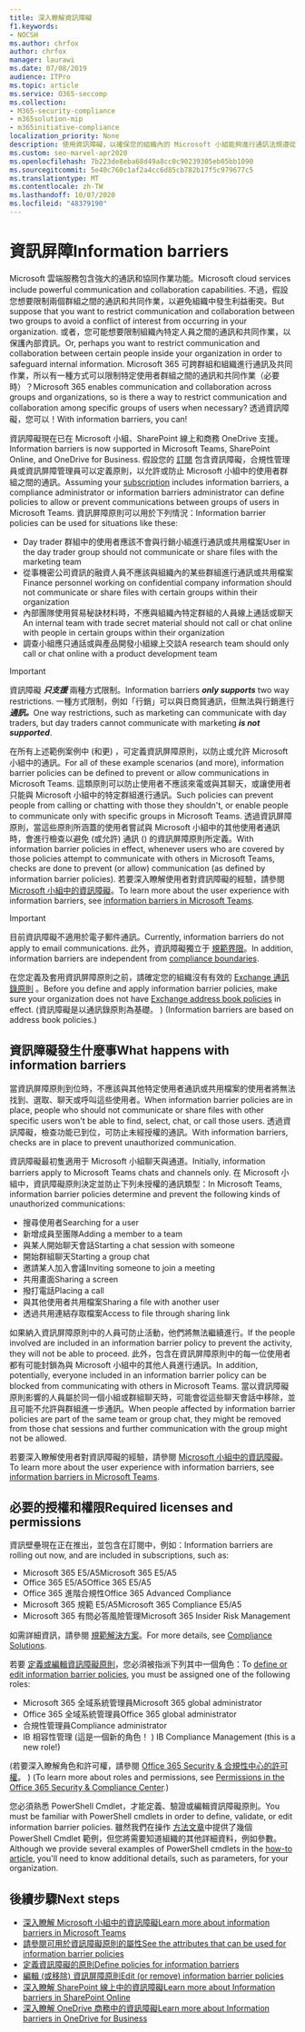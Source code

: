 ```yaml
---
title: 深入瞭解資訊障礙
f1.keywords:
- NOCSH
ms.author: chrfox
author: chrfox
manager: laurawi
ms.date: 07/08/2019
audience: ITPro
ms.topic: article
ms.service: O365-seccomp
ms.collection:
- M365-security-compliance
- m365solution-mip
- m365initiative-compliance
localization_priority: None
description: 使用資訊障礙，以確保您的組織內的 Microsoft 小組能夠進行通訊法規遵從性。
ms.custom: seo-marvel-apr2020
ms.openlocfilehash: 7b223de8eba68d49a8cc0c90239305eb05bb1090
ms.sourcegitcommit: 5e40c760c1af2a4cc6d85cb782b17f5c979677c5
ms.translationtype: MT
ms.contentlocale: zh-TW
ms.lasthandoff: 10/07/2020
ms.locfileid: "48379190"
---
```

# <a name="information-barriers"></a><span data-ttu-id="cbeb0-103">資訊屏障</span><span class="sxs-lookup"><span data-stu-id="cbeb0-103">Information barriers</span></span>

<span data-ttu-id="cbeb0-104">Microsoft 雲端服務包含強大的通訊和協同作業功能。</span><span class="sxs-lookup"><span data-stu-id="cbeb0-104">Microsoft cloud services include powerful communication and collaboration capabilities.</span></span> <span data-ttu-id="cbeb0-105">不過，假設您想要限制兩個群組之間的通訊和共同作業，以避免組織中發生利益衝突。</span><span class="sxs-lookup"><span data-stu-id="cbeb0-105">But suppose that you want to restrict communication and collaboration between two groups to avoid a conflict of interest from occurring in your organization.</span></span> <span data-ttu-id="cbeb0-106">或者，您可能想要限制組織內特定人員之間的通訊和共同作業，以保護內部資訊。</span><span class="sxs-lookup"><span data-stu-id="cbeb0-106">Or, perhaps you want to restrict communication and collaboration between certain people inside your organization in order to safeguard internal information.</span></span> <span data-ttu-id="cbeb0-107">Microsoft 365 可跨群組和組織進行通訊及共同作業，所以有一種方式可以限制特定使用者群組之間的通訊和共同作業（必要時）？</span><span class="sxs-lookup"><span data-stu-id="cbeb0-107">Microsoft 365 enables communication and collaboration across groups and organizations, so is there a way to restrict communication and collaboration  among specific groups of users when necessary?</span></span> <span data-ttu-id="cbeb0-108">透過資訊障礙，您可以！</span><span class="sxs-lookup"><span data-stu-id="cbeb0-108">With information barriers, you can!</span></span> 

<span data-ttu-id="cbeb0-109">資訊障礙現在已在 Microsoft 小組、SharePoint 線上和商務 OneDrive 支援。</span><span class="sxs-lookup"><span data-stu-id="cbeb0-109">Information barriers is now supported in Microsoft Teams, SharePoint Online, and OneDrive for Business.</span></span> <span data-ttu-id="cbeb0-110">假設您的 [訂閱](#required-licenses-and-permissions) 包含資訊障礙，合規性管理員或資訊屏障管理員可以定義原則，以允許或防止 Microsoft 小組中的使用者群組之間的通訊。</span><span class="sxs-lookup"><span data-stu-id="cbeb0-110">Assuming your [subscription](#required-licenses-and-permissions) includes information barriers, a compliance administrator or information barriers administrator can define policies to allow or prevent communications between groups of users in Microsoft Teams.</span></span> <span data-ttu-id="cbeb0-111">資訊屏障原則可以用於下列情況：</span><span class="sxs-lookup"><span data-stu-id="cbeb0-111">Information barrier policies can be used for situations like these:</span></span>

- <span data-ttu-id="cbeb0-112">Day trader 群組中的使用者應該不會與行銷小組進行通訊或共用檔案</span><span class="sxs-lookup"><span data-stu-id="cbeb0-112">User in the day trader group should not communicate or share files with the marketing team</span></span>
- <span data-ttu-id="cbeb0-113">從事機密公司資訊的融資人員不應該與組織內的某些群組進行通訊或共用檔案</span><span class="sxs-lookup"><span data-stu-id="cbeb0-113">Finance personnel working on confidential company information should not communicate or share files with certain groups within their organization</span></span>
- <span data-ttu-id="cbeb0-114">內部團隊使用貿易秘訣材料時，不應與組織內特定群組的人員線上通話或聊天</span><span class="sxs-lookup"><span data-stu-id="cbeb0-114">An internal team with trade secret material should not call or chat online with people in certain groups within their organization</span></span>
- <span data-ttu-id="cbeb0-115">調查小組應只通話或與產品開發小組線上交談</span><span class="sxs-lookup"><span data-stu-id="cbeb0-115">A research team should only call or chat online with a product development team</span></span>

> [!IMPORTANT]
> <span data-ttu-id="cbeb0-116">資訊障礙 ***只支援*** 兩種方式限制。</span><span class="sxs-lookup"><span data-stu-id="cbeb0-116">Information barriers ***only supports*** two way restrictions.</span></span> <span data-ttu-id="cbeb0-117">一種方式限制，例如「行銷」可以與日商貿通訊，但無法與行銷進行***通訊。***</span><span class="sxs-lookup"><span data-stu-id="cbeb0-117">One way restrictions, such as marketing can communicate with day traders, but day traders cannot communicate with marketing ***is not supported***.</span></span>

<span data-ttu-id="cbeb0-118">在所有上述範例案例中 (和更) ，可定義資訊屏障原則，以防止或允許 Microsoft 小組中的通訊。</span><span class="sxs-lookup"><span data-stu-id="cbeb0-118">For all of these example scenarios (and more), information barrier policies can be defined to prevent or allow communications in Microsoft Teams.</span></span> <span data-ttu-id="cbeb0-119">這類原則可以防止使用者不應該來電或與其聊天，或讓使用者只能與 Microsoft 小組中的特定群組進行通訊。</span><span class="sxs-lookup"><span data-stu-id="cbeb0-119">Such policies can prevent people from calling or chatting with those they shouldn't, or enable people to communicate only with specific groups in Microsoft Teams.</span></span> <span data-ttu-id="cbeb0-120">透過資訊屏障原則，當這些原則所涵蓋的使用者嘗試與 Microsoft 小組中的其他使用者通訊時，會進行檢查以避免 (或允許) 通訊 () 的資訊屏障原則所定義。</span><span class="sxs-lookup"><span data-stu-id="cbeb0-120">With information barrier policies in effect, whenever users who are covered by those policies attempt to communicate with others in Microsoft Teams, checks are done to prevent (or allow) communication (as defined by information barrier policies).</span></span> <span data-ttu-id="cbeb0-121">若要深入瞭解使用者對資訊障礙的經驗，請參閱 [Microsoft 小組中的資訊障礙](https://docs.microsoft.com/MicrosoftTeams/information-barriers-in-teams)。</span><span class="sxs-lookup"><span data-stu-id="cbeb0-121">To learn more about the user experience with information barriers, see [information barriers in Microsoft Teams](https://docs.microsoft.com/MicrosoftTeams/information-barriers-in-teams).</span></span>

> [!IMPORTANT]
> <span data-ttu-id="cbeb0-122">目前資訊障礙不適用於電子郵件通訊。</span><span class="sxs-lookup"><span data-stu-id="cbeb0-122">Currently, information barriers do not apply to email communications.</span></span> <span data-ttu-id="cbeb0-123">此外，資訊障礙獨立于 [規範界限](set-up-compliance-boundaries.md)。</span><span class="sxs-lookup"><span data-stu-id="cbeb0-123">In addition, information barriers are independent from [compliance boundaries](set-up-compliance-boundaries.md).</span></span><p><span data-ttu-id="cbeb0-124">在您定義及套用資訊屏障原則之前，請確定您的組織沒有有效的 [Exchange 通訊錄原則](https://docs.microsoft.com/exchange/address-books/address-book-policies/address-book-policies) 。</span><span class="sxs-lookup"><span data-stu-id="cbeb0-124">Before you define and apply information barrier policies, make sure your organization does not have [Exchange address book policies](https://docs.microsoft.com/exchange/address-books/address-book-policies/address-book-policies) in effect.</span></span> <span data-ttu-id="cbeb0-125"> (資訊障礙是以通訊錄原則為基礎。 ) </span><span class="sxs-lookup"><span data-stu-id="cbeb0-125">(Information barriers are based on address book policies.)</span></span> 

## <a name="what-happens-with-information-barriers"></a><span data-ttu-id="cbeb0-126">資訊障礙發生什麼事</span><span class="sxs-lookup"><span data-stu-id="cbeb0-126">What happens with information barriers</span></span>

<span data-ttu-id="cbeb0-127">當資訊屏障原則到位時，不應該與其他特定使用者通訊或共用檔案的使用者將無法找到、選取、聊天或呼叫這些使用者。</span><span class="sxs-lookup"><span data-stu-id="cbeb0-127">When information barrier policies are in place, people who should not communicate or share files with other specific users won't be able to find, select, chat, or call those users.</span></span> <span data-ttu-id="cbeb0-128">透過資訊障礙，檢查功能已到位，可防止未經授權的通訊。</span><span class="sxs-lookup"><span data-stu-id="cbeb0-128">With information barriers, checks are in place to prevent unauthorized communication.</span></span>

<span data-ttu-id="cbeb0-129">資訊障礙最初隻適用于 Microsoft 小組聊天與通道。</span><span class="sxs-lookup"><span data-stu-id="cbeb0-129">Initially, information barriers apply to Microsoft Teams chats and channels only.</span></span> <span data-ttu-id="cbeb0-130">在 Microsoft 小組中，資訊障礙原則決定並防止下列未授權的通訊類型：</span><span class="sxs-lookup"><span data-stu-id="cbeb0-130">In Microsoft Teams, information barrier policies determine and prevent the following kinds of unauthorized communications:</span></span>

- <span data-ttu-id="cbeb0-131">搜尋使用者</span><span class="sxs-lookup"><span data-stu-id="cbeb0-131">Searching for a user</span></span>
- <span data-ttu-id="cbeb0-132">新增成員至團隊</span><span class="sxs-lookup"><span data-stu-id="cbeb0-132">Adding a member to a team</span></span>
- <span data-ttu-id="cbeb0-133">與某人開始聊天會話</span><span class="sxs-lookup"><span data-stu-id="cbeb0-133">Starting a chat session with someone</span></span>
- <span data-ttu-id="cbeb0-134">開始群組聊天</span><span class="sxs-lookup"><span data-stu-id="cbeb0-134">Starting a group chat</span></span>
- <span data-ttu-id="cbeb0-135">邀請某人加入會議</span><span class="sxs-lookup"><span data-stu-id="cbeb0-135">Inviting someone to join a meeting</span></span>
- <span data-ttu-id="cbeb0-136">共用畫面</span><span class="sxs-lookup"><span data-stu-id="cbeb0-136">Sharing a screen</span></span>
- <span data-ttu-id="cbeb0-137">撥打電話</span><span class="sxs-lookup"><span data-stu-id="cbeb0-137">Placing a call</span></span>
- <span data-ttu-id="cbeb0-138">與其他使用者共用檔案</span><span class="sxs-lookup"><span data-stu-id="cbeb0-138">Sharing a file with another user</span></span>
- <span data-ttu-id="cbeb0-139">透過共用連結存取檔案</span><span class="sxs-lookup"><span data-stu-id="cbeb0-139">Access to file through sharing link</span></span> 

<span data-ttu-id="cbeb0-140">如果納入資訊屏障原則中的人員可防止活動，他們將無法繼續進行。</span><span class="sxs-lookup"><span data-stu-id="cbeb0-140">If the people involved are included in an information barrier policy to prevent the activity, they will not be able to proceed.</span></span> <span data-ttu-id="cbeb0-141">此外，包含在資訊屏障原則中的每一位使用者都有可能封鎖為與 Microsoft 小組中的其他人員進行通訊。</span><span class="sxs-lookup"><span data-stu-id="cbeb0-141">In addition, potentially, everyone included in an information barrier policy can be blocked from communicating with others in Microsoft Teams.</span></span> <span data-ttu-id="cbeb0-142">當以資訊障礙原則影響的人員屬於同一個小組或群組聊天時，可能會從這些聊天會話中移除，並且可能不允許與群組進一步通訊。</span><span class="sxs-lookup"><span data-stu-id="cbeb0-142">When people affected by information barrier policies are part of the same team or group chat, they might be removed from those chat sessions and further communication with the group might not be allowed.</span></span>

<span data-ttu-id="cbeb0-143">若要深入瞭解使用者對資訊障礙的經驗，請參閱 [Microsoft 小組中的資訊障礙](https://docs.microsoft.com/MicrosoftTeams/information-barriers-in-teams)。</span><span class="sxs-lookup"><span data-stu-id="cbeb0-143">To learn more about the user experience with information barriers, see [information barriers in Microsoft Teams](https://docs.microsoft.com/MicrosoftTeams/information-barriers-in-teams).</span></span>

## <a name="required-licenses-and-permissions"></a><span data-ttu-id="cbeb0-144">必要的授權和權限</span><span class="sxs-lookup"><span data-stu-id="cbeb0-144">Required licenses and permissions</span></span>

<span data-ttu-id="cbeb0-145">資訊壁壘現在正在推出，並包含在訂閱中，例如：</span><span class="sxs-lookup"><span data-stu-id="cbeb0-145">Information barriers are rolling out now, and are included in subscriptions, such as:</span></span>

- <span data-ttu-id="cbeb0-146">Microsoft 365 E5/A5</span><span class="sxs-lookup"><span data-stu-id="cbeb0-146">Microsoft 365 E5/A5</span></span>
- <span data-ttu-id="cbeb0-147">Office 365 E5/A5</span><span class="sxs-lookup"><span data-stu-id="cbeb0-147">Office 365 E5/A5</span></span>
- <span data-ttu-id="cbeb0-148">Office 365 進階合規性</span><span class="sxs-lookup"><span data-stu-id="cbeb0-148">Office 365 Advanced Compliance</span></span>
- <span data-ttu-id="cbeb0-149">Microsoft 365 規範 E5/A5</span><span class="sxs-lookup"><span data-stu-id="cbeb0-149">Microsoft 365 Compliance E5/A5</span></span>
- <span data-ttu-id="cbeb0-150">Microsoft 365 有問必答風險管理</span><span class="sxs-lookup"><span data-stu-id="cbeb0-150">Microsoft 365 Insider Risk Management</span></span>

<span data-ttu-id="cbeb0-151">如需詳細資訊，請參閱 [規範解決方案](https://products.office.com/business/security-and-compliance/compliance-solutions)。</span><span class="sxs-lookup"><span data-stu-id="cbeb0-151">For more details, see [Compliance Solutions](https://products.office.com/business/security-and-compliance/compliance-solutions).</span></span>

<span data-ttu-id="cbeb0-152">若要 [定義或編輯資訊障礙原則](information-barriers-policies.md)，您必須被指派下列其中一個角色：</span><span class="sxs-lookup"><span data-stu-id="cbeb0-152">To [define or edit information barrier policies](information-barriers-policies.md), you must be assigned one of the following roles:</span></span>

- <span data-ttu-id="cbeb0-153">Microsoft 365 全域系統管理員</span><span class="sxs-lookup"><span data-stu-id="cbeb0-153">Microsoft 365 global administrator</span></span>
- <span data-ttu-id="cbeb0-154">Office 365 全域系統管理員</span><span class="sxs-lookup"><span data-stu-id="cbeb0-154">Office 365 global administrator</span></span>
- <span data-ttu-id="cbeb0-155">合規性管理員</span><span class="sxs-lookup"><span data-stu-id="cbeb0-155">Compliance administrator</span></span>
- <span data-ttu-id="cbeb0-156">IB 相容性管理 (這是一個新的角色！ ) </span><span class="sxs-lookup"><span data-stu-id="cbeb0-156">IB Compliance Management (this is a new role!)</span></span>

<span data-ttu-id="cbeb0-157"> (若要深入瞭解角色和許可權，請參閱 [Office 365 Security & 合規性中心的許可權](../security/office-365-security/protect-against-threats.md)。 ) </span><span class="sxs-lookup"><span data-stu-id="cbeb0-157">(To learn more about roles and permissions, see [Permissions in the Office 365 Security & Compliance Center](../security/office-365-security/protect-against-threats.md).)</span></span>

<span data-ttu-id="cbeb0-158">您必須熟悉 PowerShell Cmdlet，才能定義、驗證或編輯資訊障礙原則。</span><span class="sxs-lookup"><span data-stu-id="cbeb0-158">You must be familiar with PowerShell cmdlets in order to define, validate, or edit information barrier policies.</span></span> <span data-ttu-id="cbeb0-159">雖然我們在操作 [方法文章](information-barriers-policies.md)中提供了幾個 PowerShell Cmdlet 範例，但您將需要知道組織的其他詳細資料，例如參數。</span><span class="sxs-lookup"><span data-stu-id="cbeb0-159">Although we provide several examples of PowerShell cmdlets in the [how-to article](information-barriers-policies.md), you'll need to know additional details, such as parameters, for your organization.</span></span>

## <a name="next-steps"></a><span data-ttu-id="cbeb0-160">後續步驟</span><span class="sxs-lookup"><span data-stu-id="cbeb0-160">Next steps</span></span>

- [<span data-ttu-id="cbeb0-161">深入瞭解 Microsoft 小組中的資訊障礙</span><span class="sxs-lookup"><span data-stu-id="cbeb0-161">Learn more about information barriers in Microsoft Teams</span></span>](https://docs.microsoft.com/MicrosoftTeams/information-barriers-in-teams)
- [<span data-ttu-id="cbeb0-162">請參閱可用於資訊障礙原則的屬性</span><span class="sxs-lookup"><span data-stu-id="cbeb0-162">See the attributes that can be used for information barrier policies</span></span>](information-barriers-attributes.md)
- [<span data-ttu-id="cbeb0-163">定義資訊障礙的原則</span><span class="sxs-lookup"><span data-stu-id="cbeb0-163">Define policies for information barriers</span></span>](information-barriers-policies.md)
- [<span data-ttu-id="cbeb0-164">編輯 (或移除) 資訊屏障原則</span><span class="sxs-lookup"><span data-stu-id="cbeb0-164">Edit (or remove) information barrier policies</span></span>](information-barriers-edit-segments-policies.md)
- [<span data-ttu-id="cbeb0-165">深入瞭解 SharePoint 線上中的資訊障礙</span><span class="sxs-lookup"><span data-stu-id="cbeb0-165">Learn more about Information barriers in SharePoint Online</span></span>](https://docs.microsoft.com/sharepoint/information-barriers)
- [<span data-ttu-id="cbeb0-166">深入瞭解 OneDrive 商務中的資訊障礙</span><span class="sxs-lookup"><span data-stu-id="cbeb0-166">Learn more about Information barriers in OneDrive for Business</span></span>](https://docs.microsoft.com/onedrive/information-barriers)